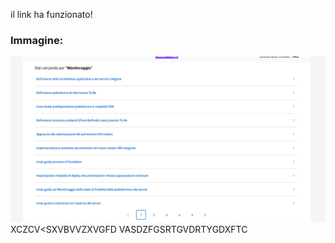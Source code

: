 il link ha funzionato!
### Immagine:
![](images/immagine_prova.png)
XCZCV<SXVBVVZXVGFD VASDZFGSRTGVDRTYGDXFTC
